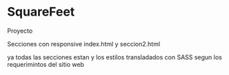 # SquareFeet
 Proyecto

Secciones con responsive index.html y seccion2.html

ya todas las secciones estan y los estilos transladados con SASS segun los requerimintos del sitio web